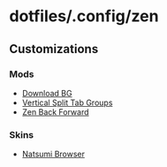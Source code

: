 # dotfiles/.config/zen

## Customizations

### Mods

+ [Download BG](https://github.com/different55/download.bg)
+ [Vertical Split Tab Groups](https://github.com/ToBinio/zen-mods/tree/main/vertical-split-tab-groups)
+ [Zen Back Forward](https://github.com/KiKaraage/ZenMods/tree/main/Zen-back-forward)

### Skins

+ [Natsumi Browser](https://github.com/greeeen-dev/natsumi-browser)
